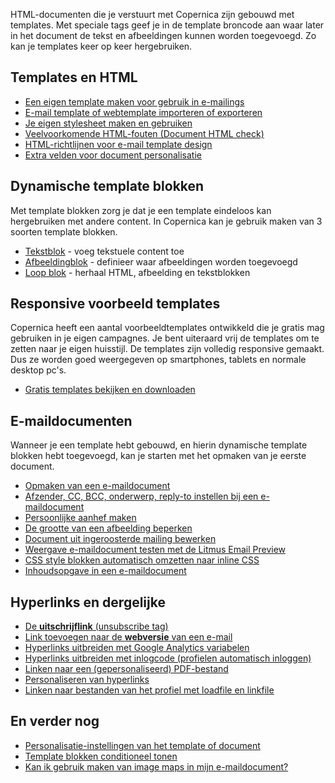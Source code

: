 HTML-documenten die je verstuurt met Copernica zijn gebouwd met
templates. Met speciale tags geef je in de template broncode aan waar
later in het document de tekst en afbeeldingen kunnen worden toegevoegd.
Zo kan je templates keer op keer hergebruiken.

Templates en HTML
-----------------

-   [Een eigen template maken voor gebruik in
    e-mailings](./getting-started---building-email-templates.md)
-   [E-mail template of webtemplate importeren of
    exporteren](./importing-and-exporting-templates-how-is-it-done.md)
-   [Je eigen stylesheet maken en
    gebruiken](./creating-and-using-your-stylesheets.md)
-   [Veelvoorkomende HTML-fouten (Document HTML
    check)](./reducing-html-errors.md)
-   [HTML-richtlijnen voor e-mail template
    design](./html-email-template-design-guidelines.md)
-   [Extra velden voor document
    personalisatie](./extra-fields-for-personalizing.md)

Dynamische template blokken
---------------------------

Met template blokken zorg je dat je een template eindeloos kan
hergebruiken met andere content. In Copernica kan je gebruik maken van 3
soorten template blokken.

-   [Tekstblok](./the-text-function-for-adding-textual-content-to-your-document.md) -
    voeg tekstuele content toe
-   [Afbeeldingblok](./the-image-function-for-adding-images-to-your-document.md) -
    definieer waar afbeeldingen worden toegevoegd
-   [Loop
    blok](./the-loop-function-to-iterate-content-in-your-email.md) -
    herhaal HTML, afbeelding en tekstblokken

Responsive voorbeeld templates
------------------------------

Copernica heeft een aantal voorbeeldtemplates ontwikkeld die je gratis
mag gebruiken in je eigen campagnes. Je bent uiteraard vrij de templates
om te zetten naar je eigen huisstijl. De templates zijn volledig
responsive gemaakt. Dus ze worden goed weergegeven op smartphones,
tablets en normale desktop pc's.

-   [Gratis templates bekijken en
    downloaden](./free-responsive-html-email-templates.md)

E-maildocumenten
----------------

Wanneer je een template hebt gebouwd, en hierin dynamische template
blokken hebt toegevoegd, kan je starten met het opmaken van je eerste
document.

-   [Opmaken van een
    e-maildocument](./composing-email-documents-in-copernica.md)
-   [Afzender, CC, BCC, onderwerp, reply-to instellen bij een
    e-maildocument](./sender-subject-and-other-email-headers.md)
-   [Persoonlijke aanhef
    maken](./personalized-salutation-in-email-using-smarty-code.md)
-   [De grootte van een afbeelding
    beperken](./is-it-possible-to-limit-the-size-of-an-image-in-an-image-block.md)
-   [Document uit ingeroosterde mailing
    bewerken](./can-i-edit-the-content-of-a-mailing-after-is-has-been-scheduled.md)
-   [Weergave e-maildocument testen met de Litmus Email
    Preview](./using-litmus-email-preview-to-test-your-email-newsletter.md)
-   [CSS style blokken automatisch omzetten naar inline
    CSS](./automatically-convert-block-style-elements-to-inline-style-attributes.md)
-   [Inhoudsopgave in een
    e-maildocument](./how-to-table-of-contents-in-email-document.md)

Hyperlinks en dergelijke
------------------------

-   [De **uitschrijflink** (unsubscribe
    tag)](./the-unsubscribe-function.md)
-   [Link toevoegen naar de **webversie** van een
    e-mail](./link-to-the-webversion-of-your-email.md)
-   [Hyperlinks uitbreiden met Google Analytics
    variabelen](./prepare-your-links-for-google-analytics.md)
-   [Hyperlinks uitbreiden met inlogcode (profielen automatisch
    inloggen)](./how-do-i-add-personalization-login-code-to-my-links.md)
-   [Linken naar een (gepersonaliseerd)
    PDF-bestand](./linking-to-a-personalized-pdf-file-or-send-as-an-attachment.md)
-   [Personaliseren van
    hyperlinks](./personalizing-hyperlinks.md)
-   [Linken naar bestanden van het profiel met loadfile en
    linkfile](./the-loadfile-and-linkfile-functions.md)

En verder nog
-------------

-   [Personalisatie-instellingen van het template of
    document](./document-and-template-personalization-settings.md)
-   [Template blokken conditioneel
    tonen](./how-do-i-make-content-blocks-conditional.md)
-   [Kan ik gebruik maken van image maps in mijn
    e-maildocument?](./can-i-use-image-maps-in-email-templates.md)

